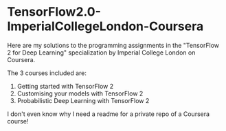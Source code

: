 # TensorFlow2.0-ImperialCollegeLondon-Coursera
Here are my solutions to the programming assignments in the "TensorFlow 2 for Deep Learning" specialization by Imperial College London on Coursera.

The 3 courses included are:
1. Getting started with TensorFlow 2
2. Customising your models with TensorFlow 2
3. Probabilistic Deep Learning with TensorFlow 2

I don't even know why I need a readme for a private repo of a Coursera course!
